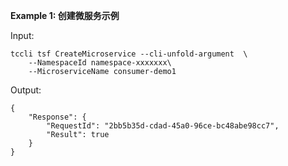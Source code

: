 **Example 1: 创建微服务示例**



Input: 

```
tccli tsf CreateMicroservice --cli-unfold-argument  \
    --NamespaceId namespace-xxxxxxx\
    --MicroserviceName consumer-demo1
```

Output: 
```
{
    "Response": {
        "RequestId": "2bb5b35d-cdad-45a0-96ce-bc48abe98cc7",
        "Result": true
    }
}
```


